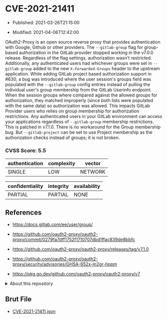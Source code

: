 # CVE-2021-21411

- Published: 2021-03-26T21:15:00

- Modified: 2021-04-06T12:42:00

OAuth2-Proxy is an open source reverse proxy that provides authentication with Google, Github or other providers. The `--gitlab-group` flag for group-based authorization in the GitLab provider stopped working in the v7.0.0 release. Regardless of the flag settings, authorization wasn't restricted. Additionally, any authenticated users had whichever groups were set in `--gitlab-group` added to the new `X-Forwarded-Groups` header to the upstream application. While adding GitLab project based authorization support in #630, a bug was introduced where the user session's groups field was populated with the `--gitlab-group` config entries instead of pulling the individual user's group membership from the GitLab Userinfo endpoint. When the session groups where compared against the allowed groups for authorization, they matched improperly (since both lists were populated with the same data) so authorization was allowed. This impacts GitLab Provider users who relies on group membership for authorization restrictions. Any authenticated users in your GitLab environment can access your applications regardless of `--gitlab-group` membership restrictions. This is patched in v7.1.0. There is no workaround for the Group membership bug. But `--gitlab-project` can be set to use Project membership as the authorization checks instead of groups; it is not broken.

### CVSS Score: **5.5**

| authentication | complexity | vector |
| --- | --- | --- |
| SINGLE | LOW | NETWORK |

| confidentiality | integrity | availability |
| --- | --- | --- |
| PARTIAL | PARTIAL | NONE |

## References

* https://docs.gitlab.com/ee/user/group/

* https://github.com/oauth2-proxy/oauth2-proxy/commit/0279fa7dff1752f1710707dbd1ffac839de8bbfc

* https://github.com/oauth2-proxy/oauth2-proxy/releases/tag/v7.1.0

* https://github.com/oauth2-proxy/oauth2-proxy/security/advisories/GHSA-652x-m2gr-hppm

* https://pkg.go.dev/github.com/oauth2-proxy/oauth2-proxy/v7

<details>
<summary>About this repository</summary> 

  This repository is part of the project [Live Hack CVE](https://github.com/Live-Hack-CVE). Main website can be found [www.live-hack.org](https://www.live-hack.org) 
  
  Made by [Sn0wAlice](https://github.com/Sn0wAlice) for the people that care about security and need to have a feed of the latest CVEs. Hope you enjoy it, don't forget to star the repo and follow me on [Twitter](https://twitter.com/Sn0wAlice) and [Github](https://github.com/Sn0wAlice). And that is my [personnal website](https://www.alice-snow.me/)

  - [Home Page](https://github.com/Live-Hack-CVE)
  - [Framework](https://github.com/Live-Hack-CVE/cve-framework)
  - [CVE database](https://github.com/Live-Hack-CVE/full_database)
  - [Changelog](https://github.com/Live-Hack-CVE/Changelog)
</details>

## Brut File

* [CVE-2021-21411.json](https://raw.githubusercontent.com/Live-Hack-CVE/full_database/main/cves/2021/CVE-2021-21411.json)

